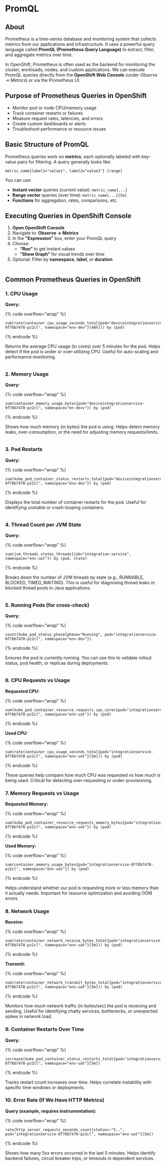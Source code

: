 # PromQL

## About

Prometheus is a time-series database and monitoring system that collects metrics from our applications and infrastructure. It uses a powerful query language called **PromQL (Prometheus Query Language)** to extract, filter, and aggregate metrics over time.

In OpenShift, Prometheus is often used as the backend for monitoring the cluster, workloads, nodes, and custom applications. We can execute PromQL queries directly from the **OpenShift Web Console** (under _Observe → Metrics_) or via the Prometheus UI.

## **Purpose of Prometheus Queries in OpenShift**

* Monitor pod or node CPU/memory usage
* Track container restarts or failures
* Measure request rates, latencies, and errors
* Create custom dashboards or alerts
* Troubleshoot performance or resource issues

## **Basic Structure of PromQL**

Prometheus queries work on **metrics**, each optionally labeled with key-value pairs for filtering. A query generally looks like:

```
metric_name{label1="value1", label2="value2"} [range]
```

You can use:

* **Instant vector** queries (current value): `metric_name{...}`
* **Range vector** queries (over time): `metric_name{...}[5m]`
* **Functions** for aggregation, rates, comparisons, etc.

## **Executing Queries in OpenShift Console**

1. **Open OpenShift Console**
2. Navigate to: **Observe → Metrics**
3. In the **"Expression"** box, enter your PromQL query
4. Choose:
   * **“Run”** to get instant values
   * **“Show Graph”** for visual trends over time
5. Optional: Filter by **namespace**, **label**, or **duration**

<figure><img src="../../../../.gitbook/assets/promql-1.png" alt=""><figcaption></figcaption></figure>

## Common Prometheus Queries in OpenShift

### 1. **CPU Usage**

**Query:**

{% code overflow="wrap" %}
```promql
sum(rate(container_cpu_usage_seconds_total{pod="deviceintegrationservice-9f78b7478-pz2cl", namespace="env-dev"}[48h])) by (pod)
```
{% endcode %}

Returns the average CPU usage (in cores) over 5 minutes for the pod. Helps detect if the pod is under or over-utilizing CPU. Useful for auto-scaling and performance monitoring.

<figure><img src="../../../../.gitbook/assets/promql-2.png" alt=""><figcaption></figcaption></figure>

### 2. **Memory Usage**

**Query:**

{% code overflow="wrap" %}
```promql
sum(container_memory_usage_bytes{pod="deviceintegrationservice-9f78b7478-pz2cl", namespace="en-devv"}) by (pod)
```
{% endcode %}

Shows how much memory (in bytes) the pod is using. Helps detect memory leaks, over-consumption, or the need for adjusting memory requests/limits.

<figure><img src="../../../../.gitbook/assets/promql-3.png" alt=""><figcaption></figcaption></figure>

### 3. **Pod Restarts**

**Query:**

{% code overflow="wrap" %}
```promql
sum(kube_pod_container_status_restarts_total{pod="deviceintegrationservice-9f78b7478-pz2cl", namespace="env-dev"}) by (pod)
```
{% endcode %}

Displays the total number of container restarts for the pod. Useful for identifying unstable or crash-looping containers.

<figure><img src="../../../../.gitbook/assets/promql-4.png" alt=""><figcaption></figcaption></figure>

### 4. **Thread Count per JVM State**

**Query:**

{% code overflow="wrap" %}
```promql
sum(jvm_threads_states_threads{job="integration-service", namespace="env-uat"}) by (pod, state)
```
{% endcode %}

Breaks down the number of JVM threads by state (e.g., RUNNABLE, BLOCKED, TIMED\_WAITING). This is useful for diagnosing thread leaks or blocked thread pools in Java applications.

<figure><img src="../../../../.gitbook/assets/promql-5.png" alt=""><figcaption></figcaption></figure>

### 5. **Running Pods (for cross-check)**

**Query:**

{% code overflow="wrap" %}
```promql
count(kube_pod_status_phase{phase="Running", pod="integrationservice-8f78b7478-pz2cl", namespace="env-dev"})
```
{% endcode %}

Ensures the pod is currently running. You can use this to validate rollout status, pod health, or replicas during deployments.

<figure><img src="../../../../.gitbook/assets/promql-6.png" alt=""><figcaption></figcaption></figure>

### 6. **CPU Requests vs Usage**

**Requested CPU:**

{% code overflow="wrap" %}
```promql
sum(kube_pod_container_resource_requests_cpu_cores{pod="integrationservice-8f78b7478-pz2cl", namespace="env-uat"}) by (pod)
```
{% endcode %}

**Used CPU:**

{% code overflow="wrap" %}
```promql
sum(rate(container_cpu_usage_seconds_total{pod="integrationservice-8f78b7478-pz2cl", namespace="env-uat"}[5m])) by (pod)
```
{% endcode %}

These queries help compare how much CPU was requested vs how much is being used. Critical for detecting over-requesting or under-provisioning.

### 7. **Memory Requests vs Usage**

**Requested Memory:**

{% code overflow="wrap" %}
```promql
sum(kube_pod_container_resource_requests_memory_bytes{pod="integrationservice-8f78b7478-pz2cl", namespace="env-uat"}) by (pod)
```
{% endcode %}

**Used Memory:**

{% code overflow="wrap" %}
```promql
sum(container_memory_usage_bytes{pod="integrationservice-8f78b7478-pz2cl", namespace="env-uat"}) by (pod)
```
{% endcode %}

Helps understand whether our pod is requesting more or less memory than it actually needs. Important for resource optimization and avoiding OOM errors.

### 8. **Network Usage**

**Receive:**

{% code overflow="wrap" %}
```promql
sum(rate(container_network_receive_bytes_total{pod="integrationservice-8f78b7478-pz2cl", namespace="env-uat"}[5m])) by (pod)
```
{% endcode %}

**Transmit:**

{% code overflow="wrap" %}
```promql
sum(rate(container_network_transmit_bytes_total{pod="integrationservice-8f78b7478-pz2cl", namespace="env-uat"}[5m])) by (pod)
```
{% endcode %}

Monitors how much network traffic (in bytes/sec) the pod is receiving and sending. Useful for identifying chatty services, bottlenecks, or unexpected spikes in network load.

### 9. **Container Restarts Over Time**

**Query:**

{% code overflow="wrap" %}
```promql
increase(kube_pod_container_status_restarts_total{pod="integrationservice-8f78b7478-pz2cl", namespace="env-uat"}[5m])
```
{% endcode %}

Tracks restart count increases over time. Helps correlate instability with specific time windows or deployments.

### 10. **Error Rate (If We Have HTTP Metrics)**

**Query (example, requires instrumentation):**

{% code overflow="wrap" %}
```promql
rate(http_server_requests_seconds_count{status=~"5..", pod="integrationservice-8f78b7478-pz2cl", namespace="env-uat"}[5m])
```
{% endcode %}

Shows how many 5xx errors occurred in the last 5 minutes. Helps identify backend failures, circuit breaker trips, or timeouts in dependent services.
